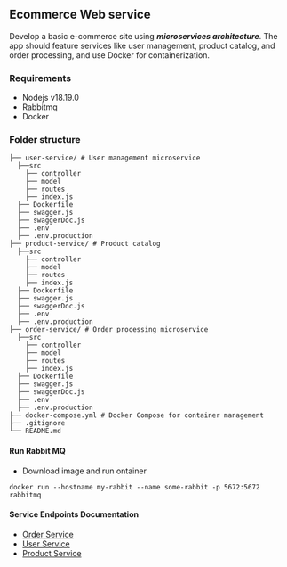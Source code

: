 ## Ecommerce Web service

Develop a basic e-commerce site using _**microservices architecture**_. The app should feature services like user management, product catalog, and order processing, and use Docker for containerization.

### Requirements

- Nodejs v18.19.0
- Rabbitmq
- Docker

### Folder structure

```Ecommerce-app-server
├── user-service/ # User management microservice
  ├──src
    ├── controller
    ├── model
    ├── routes
    ├── index.js
  ├── Dockerfile
  ├── swagger.js
  ├── swaggerDoc.js
  ├── .env
  ├── .env.production
├── product-service/ # Product catalog
  ├──src
    ├── controller
    ├── model
    ├── routes
    ├── index.js
  ├── Dockerfile
  ├── swagger.js
  ├── swaggerDoc.js
  ├── .env
  ├── .env.production
├── order-service/ # Order processing microservice
  ├──src
    ├── controller
    ├── model
    ├── routes
    ├── index.js
  ├── Dockerfile
  ├── swagger.js
  ├── swaggerDoc.js
  ├── .env
  ├── .env.production
├── docker-compose.yml # Docker Compose for container management
├── .gitignore
└── README.md
```

#### Run Rabbit MQ

- Download image and run ontainer

```
docker run --hostname my-rabbit --name some-rabbit -p 5672:5672 rabbitmq
```

#### Service Endpoints Documentation

- [Order Service](/order-service/README.md)
- [User Service](/user-service/README.md)
- [Product Service](/product-service/README.md)
